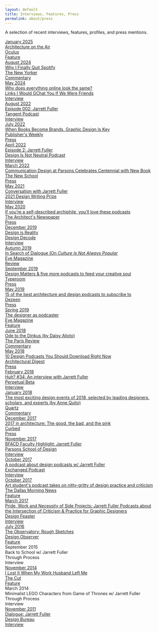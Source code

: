 ```yaml
---
layout: default
title: Interviews, Features, Press
permalink: about/press
---
```


<div class="about-intro">
        <p>A selection of recent interviews, features, profiles, and press mentions.</p>

</div>

<main class="archive-preview">

<a href="https://www.aiany.org/membership/oculus-magazine/article/winter-2025/architecture-on-the-air-oculus-editors-top-podcast-picks/">
<div class="object">
        <div class="term">January 2025</div>
        <div class="press-title">
Architecture on the Air</div>
        <div class="school">Oculus</div>
        <div class="term">Feature</div>
</div>
</a>

<a href="https://www.newyorker.com/culture/infinite-scroll/why-i-finally-quit-spotify">
<div class="object">
        <div class="term">August 2024</div>
        <div class="press-title">
Why I Finally Quit Spotify</div>
        <div class="school">The New Yorker</div>
        <div class="term">Commentary</div>
</div>
</a>

<a href="https://linksiwouldgchatyou.substack.com/p/why-does-everything-online-look-the">
<div class="object">
        <div class="term">May 2024</div>
        <div class="press-title">
Why does everything online look the same?</div>
        <div class="school">Links I Would GChat You If We Were Friends</div>
        <div class="term">Interview</div>
</div>
</a>

<a href="https://open.spotify.com/episode/06li0wRoTzambbWQNhwIMM?si=6c197def87894400">
<div class="object">
        <div class="term">August 2022</div>
        <div class="press-title">
Episode 002: Jarrett Fuller</div>
        <div class="school">Tangent Podcast</div>
        <div class="term">Interview</div>
</div>
</a>

<a href="https://www.publishersweekly.com/pw/by-topic/industry-news/publisher-news/article/89831-when-books-become-brands-graphic-design-is-key.html">
<div class="object">
        <div class="term">July 2022</div>
        <div class="press-title">
When Books Become Brands, Graphic Design Is Key</div>
        <div class="school">Publisher's Weekly</div>
        <div class="term">Press</div>
</div>
</a>

<a href="https://rss.com/podcasts/designisnotneutral/457670/">
<div class="object">
        <div class="term">April 2022</div>
        <div class="press-title">
Episode 2: Jarrett Fuller</div>
        <div class="school">Design Is Not Neutral Podcast</div>
        <div class="term">Interview</div>
</div>
</a>

<a href="https://blogs.newschool.edu/news/2022/03/communication-design-at-parsons-celebrates-centennial-with-new-book/">
<div class="object">
        <div class="term">March 2022</div>
        <div class="press-title">
Communication Design at Parsons Celebrates Centennial with New Book</div>
        <div class="school">The New School</div>
        <div class="term">Press</div>
</div>
</a>

<a href="https://www.designhistorysociety.org/news/view/dhs-podcasts-third-episode-is-out-listen-to-fiona-anderson-in-conversation-with-jarrett-fuller-the-2021-design-writing-prize-guest-judge">
<div class="object">
        <div class="term">May 2021</div>
        <div class="press-title">
Conversation with Jarrett Fuller</div>
        <div class="school">2021 Design Writing Prize</div>
        <div class="term">Interview</div>
</div>
</a>

<a href="https://www.archpaper.com/2020/05/archiphile-podcasts/">
<div class="object">
        <div class="term">May 2020</div>
        <div class="press-title">
If you’re a self-described archiphile, you’ll love these podcasts</div>
        <div class="school">The Architect's Newspaper</div>
        <div class="term">Press</div>
</div>
</a>

<a href="https://www.designdecode.org/article.php?p=jarrett-fuller">
<div class="object">
        <div class="term">December 2019</div>
        <div class="press-title">
Design is Reality</div>
        <div class="school">Design Decode</div>
        <div class="term">Interview</div>
</div>
</a>

<a href="https://www.eyemagazine.com/review/article/in-search-of-dialogue">
<div class="object">
        <div class="term">Autumn 2019</div>
        <div class="press-title">
In Search of Dialogue (On <i>Culture Is Not Always Popular</i></div>
        <div class="school">Eye Magazine</div>
        <div class="term">Review</div>
</div>
</a>

<a href="https://www.typeroom.eu/design-matters-and-five-more-podcasts-to-feed-your-creative-soul">
<div class="object">
        <div class="term">September 2019</div>
        <div class="press-title">
Design Matters & five more podcasts to feed your creative soul</div>
        <div class="school">Typeroom</div>
        <div class="term">Press</div>
</div>
</a>

<a href="https://www.dezeen.com/2019/05/23/architecture-design-podcasts/">
<div class="object">
        <div class="term">May 2019</div>
        <div class="press-title">
15 of the best architecture and design podcasts to subscribe to</div>
        <div class="school">Dezeen</div>
        <div class="term">Press</div>
</div>
</a>

<a href="https://www.eyemagazine.com/feature/article/the-designer-as-podcaster">
<div class="object">
        <div class="term">Spring 2019</div>
        <div class="press-title">
The designer as podcaster</div>
        <div class="school">Eye Magazine</div>
        <div class="term">Feature</div>
</div>
</a>

<a href="https://www.theparisreview.org/blog/2018/06/08/ode-to-the-dinkus/">
<div class="object">
        <div class="term">June 2018</div>
        <div class="press-title">
Ode to the Dinkus (by Daisy Alioto)</div>
        <div class="school">The Paris Review</div>
        <div class="term">Commentary</div>
</div>
</a>

<a href="https://www.architecturaldigest.com/story/design-podcasts-you-should-download-right-now">
<div class="object">
        <div class="term">May 2018</div>
        <div class="press-title">
10 Design Podcasts You Should Download Right Now</div>
        <div class="school">Architectural Digest</div>
        <div class="term">Press</div>
</div>
</a>

<a href="https://perpetualbeta.vcfa.edu/2018/02/05/huh-34-an-interview-with-jarrett-fuller/">
<div class="object">
        <div class="term">February 2018</div>
        <div class="press-title">
Huh? #34: An interview with Jarrett Fuller</div>
        <div class="school">Perpetual Beta</div>
        <div class="term">Interview</div>
</div>
</a>

<a href="https://www.wearedesignbureau.com/projects/dialogue-jarrett-fuller/">
<div class="object">
        <div class="term">January 2018</div>
        <div class="press-title">
The most exciting design events of 2018, selected by leading designers, scholars, and experts (by Anne Quito)</div>
        <div class="school">Quartz</div>
        <div class="term">Commentary</div>
</div>
</a>

<a href="https://archive.curbed.com/2017/12/18/16778058/architecture-awards-2017">
<div class="object">
        <div class="term">December 2017</div>
        <div class="press-title">
2017 in architecture: The good, the bad, and the pink</div>
        <div class="school">Curbed</div>
        <div class="term">Press</div>
</div>
</a>

<a href="https://amt.parsons.edu/blog/bfacd-faculty-highlight-jarrett-fuller/">
<div class="object">
        <div class="term">November 2017</div>
        <div class="press-title">
BFACD Faculty Highlight: Jarrett Fuller</div>
        <div class="school">Parsons School of Design</div>
        <div class="term">Interview</div>
</div>
</a>

<a href="https://www.dropbox.com/s/0ahmt7jaoz5iz3b/exchanged-podcast-jarrett-fuller.mp3?dl=0">
<div class="object">
        <div class="term">October 2017</div>
        <div class="press-title">
A podcast about design podcasts w/ Jarrett Fuller</div>
        <div class="school">Exchanged Podcast</div>
        <div class="term">Interview</div>
</div>
</a>

<a href="https://www.dallasnews.com/arts-entertainment/architecture/2017/08/26/art-student-s-podcast-takes-on-nitty-gritty-of-design-practice-and-criticism/">
<div class="object">
        <div class="term">October 2017</div>
        <div class="press-title">
Art student's podcast takes on nitty-gritty of design practice and criticism </div>
        <div class="school">The Dallas Morning News</div>
        <div class="term">Feature</div>
</div>
</a>

<a href="http://designfeaster.blogspot.com/2017/03/jarrett-fuller-side-projects.html">
<div class="object">
        <div class="term">March 2017</div>
        <div class="press-title">
Pride, Work and Necessity of Side Projects: Jarrett Fuller Podcasts about the Intersection of Criticism & Practice for Graphic Designers</div>
        <div class="school">Design Feaster</div>
        <div class="term">Interview</div>
</div>
</a>

<a href="https://designobserver.com/feature/rough-sketches/39367/">
<div class="object">
        <div class="term">July 2016</div>
        <div class="press-title">
The Observatory: Rough Sketches</div>
        <div class="school">Design Observer</div>
        <div class="term">Feature</div>
</div>
</a>

<div class="object">
        <div class="term">September 2015</div>
        <div class="press-title">
Back to School w/ Jarrett Fuller</div>
        <div class="school">Through Process</div>
        <div class="term">Interview</div>
</div>

<a href="https://www.thecut.com/2014/11/I-lost-my-work-husband.html">
<div class="object">
        <div class="term">November 2014</div>
        <div class="press-title">
I Lost It When My Work Husband Left Me</div>
        <div class="school">The Cut</div>
        <div class="term">Feature</div>
</div>
</a>

<div class="object">
        <div class="term">March 2014</div>
        <div class="press-title">
Minimalist LEGO Characters from Game of Thrones w/ Jarrett Fuller</div>
        <div class="school">Through Process</div>
        <div class="term">Interview</div>
</div>

<a href="https://www.wearedesignbureau.com/projects/dialogue-jarrett-fuller/">
<div class="object">
        <div class="term">November 2011</div>
        <div class="press-title">
Dialogue: Jarrett Fuller</div>
        <div class="school">Design Bureau</div>
        <div class="term">Interview</div>
</div>
</a>
